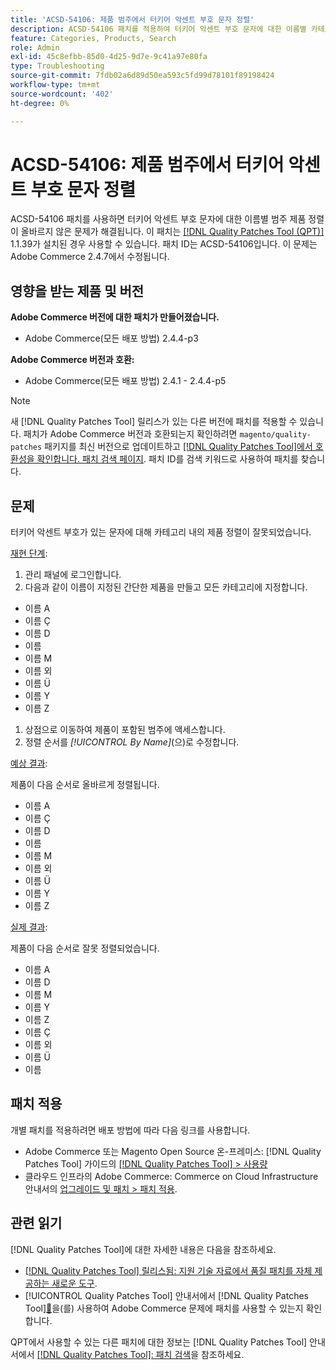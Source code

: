 ```yaml
---
title: 'ACSD-54106: 제품 범주에서 터키어 악센트 부호 문자 정렬'
description: ACSD-54106 패치를 적용하여 터키어 악센트 부호 문자에 대한 이름별 카테고리 제품 정렬이 잘못된 Adobe Commerce 문제를 해결합니다.
feature: Categories, Products, Search
role: Admin
exl-id: 45c8efbb-85d0-4d25-9d7e-9c41a97e80fa
type: Troubleshooting
source-git-commit: 7fdb02a6d89d50ea593c5fd99d78101f89198424
workflow-type: tm+mt
source-wordcount: '402'
ht-degree: 0%

---
```


# ACSD-54106: 제품 범주에서 터키어 악센트 부호 문자 정렬

ACSD-54106 패치를 사용하면 터키어 악센트 부호 문자에 대한 이름별 범주 제품 정렬이 올바르지 않은 문제가 해결됩니다. 이 패치는 [[!DNL Quality Patches Tool (QPT)]](https://experienceleague.adobe.com/ko/docs/commerce-operations/tools/quality-patches-tool/quality-patches-tool-to-self-serve-quality-patches) 1.1.39가 설치된 경우 사용할 수 있습니다. 패치 ID는 ACSD-54106입니다. 이 문제는 Adobe Commerce 2.4.7에서 수정됩니다.

## 영향을 받는 제품 및 버전

**Adobe Commerce 버전에 대한 패치가 만들어졌습니다.**

* Adobe Commerce(모든 배포 방법) 2.4.4-p3

**Adobe Commerce 버전과 호환:**

* Adobe Commerce(모든 배포 방법) 2.4.1 - 2.4.4-p5

>[!NOTE]
>
>새 [!DNL Quality Patches Tool] 릴리스가 있는 다른 버전에 패치를 적용할 수 있습니다. 패치가 Adobe Commerce 버전과 호환되는지 확인하려면 `magento/quality-patches` 패키지를 최신 버전으로 업데이트하고 [[!DNL Quality Patches Tool]에서 호환성을 확인합니다. 패치 검색 페이지](https://experienceleague.adobe.com/tools/commerce-quality-patches/index.html?lang=ko). 패치 ID를 검색 키워드로 사용하여 패치를 찾습니다.

## 문제

터키어 악센트 부호가 있는 문자에 대해 카테고리 내의 제품 정렬이 잘못되었습니다.

<u>재현 단계</u>:

1. 관리 패널에 로그인합니다.
1. 다음과 같이 이름이 지정된 간단한 제품을 만들고 모든 카테고리에 지정합니다.

* 이름 A
* 이름 Ç
* 이름 D
* 이름
* 이름 M
* 이름 외
* 이름 Ü
* 이름 Y
* 이름 Z

1. 상점으로 이동하여 제품이 포함된 범주에 액세스합니다.
1. 정렬 순서를 *[!UICONTROL By Name]*(으)로 수정합니다.

<u>예상 결과</u>:

제품이 다음 순서로 올바르게 정렬됩니다.

* 이름 A
* 이름 Ç
* 이름 D
* 이름
* 이름 M
* 이름 외
* 이름 Ü
* 이름 Y
* 이름 Z

<u>실제 결과</u>:

제품이 다음 순서로 잘못 정렬되었습니다.

* 이름 A
* 이름 D
* 이름 M
* 이름 Y
* 이름 Z
* 이름 Ç
* 이름 외
* 이름 Ü
* 이름

## 패치 적용

개별 패치를 적용하려면 배포 방법에 따라 다음 링크를 사용합니다.

* Adobe Commerce 또는 Magento Open Source 온-프레미스: [!DNL Quality Patches Tool] 가이드의 [[!DNL Quality Patches Tool] > 사용량](/help/tools/quality-patches-tool/usage.md)
* 클라우드 인프라의 Adobe Commerce: Commerce on Cloud Infrastructure 안내서의 [업그레이드 및 패치 > 패치 적용](https://experienceleague.adobe.com/docs/commerce-cloud-service/user-guide/develop/upgrade/apply-patches.html?lang=ko).

## 관련 읽기

[!DNL Quality Patches Tool]에 대한 자세한 내용은 다음을 참조하세요.

* [[!DNL Quality Patches Tool] 릴리스됨: 지원 기술 자료에서 품질 패치를 자체 제공하는 새로운 도구](https://experienceleague.adobe.com/ko/docs/commerce-operations/tools/quality-patches-tool/quality-patches-tool-to-self-serve-quality-patches).
* [!UICONTROL Quality Patches Tool] 안내서에서  [!DNL Quality Patches Tool][&#128279;](/help/tools/quality-patches-tool/patches-available-in-qpt/check-patch-for-magento-issue-with-magento-quality-patches.md)을(를) 사용하여 Adobe Commerce 문제에 패치를 사용할 수 있는지 확인합니다.


QPT에서 사용할 수 있는 다른 패치에 대한 정보는 [!DNL Quality Patches Tool] 안내서에서 [[!DNL Quality Patches Tool]: 패치 검색](https://experienceleague.adobe.com/tools/commerce-quality-patches/index.html?lang=ko)을 참조하세요.
